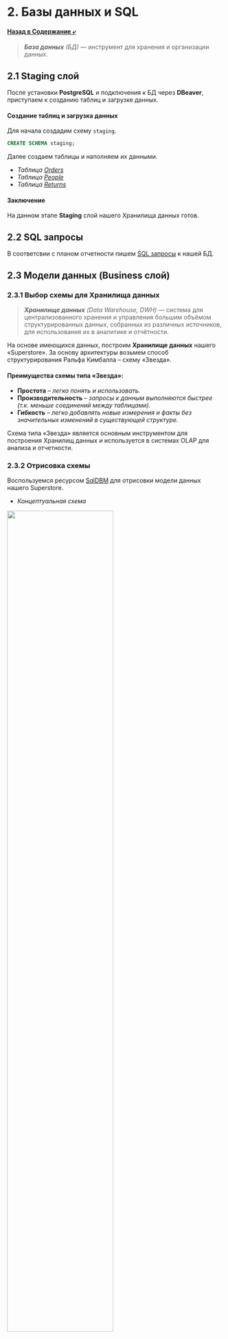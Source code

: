 # 2. Базы данных и SQL

#### [Назад в Содержание ⤶](/README.md)

> _**База данных** (БД)_ — инструмент для хранения и организации данных. 

## 2.1 Staging слой
После установки **PostgreSQL** и подключения к БД через **DBeaver**, приступаем к созданию таблиц и загрузке данных.

#### Создание таблиц и загрузка данных
Для начала создадим схему `staging`.

```sql
CREATE SCHEMA staging;
```

Далее создаем таблицы и наполняем их данными.
- _Таблица [Orders](data/staging/orders.md)_
- _Таблица [People](data/staging/people.md)_
- _Таблица [Returns](data/staging/returns.md)_

#### Заключение
На данном этапе **Staging** слой нашего Хранилища данных готов.

## 2.2 SQL запросы
В соответсвии с планом отчетности пишем [SQL запросы](data/queries.md) к нашей БД.

## 2.3 Модели данных (Business слой)
### 2.3.1 Выбор схемы для Хранилища данных

> _**Хранилище данных** (Data Warehouse, DWH)_ — система для централизованного хранения и управления большим объёмом 
> структурированных данных, собранных из различных источников, для использования их в аналитике и отчётности.

На основе имеющихся данных, построим **Хранилище данных** нашего «Superstore».
За основу архитектуры возьмем способ структурирования Ральфа Кимбалла – схему «Звезда».

#### Преимущества схемы типа «Звезда»:
- **Простота** – _легко понять и использовать._
- **Производительность** – _запросы к данным выполняются быстрее (т.к. меньше соединений между таблицами)._
- **Гибкость** – _легко добавлять новые измерения и факты без значительных изменений в существующей структуре._

Схема типа «Звезда» является основным инструментом для построения Хранилищ данных и используется в системах OLAP для анализа и отчетности.

### 2.3.2 Отрисовка схемы
Воспользуемся ресурсом [SqlDBM](https://sqldbm.com/Home/) для отрисовки модели данных нашего Superstore.
- _Концептуальная схема_

<img src="img/concept.png" width="70%">

- _Логическая схема_

<img src="img/logic.png" width="70%">

- _Физическая схема_

<img src="img/physical.png" width="70%">

### 2.3.3 Основные компоненты схемы
#### Таблица фактов
`sales_fact`
- Центральная таблица, которая содержит количественные данные (факты) – продажи, доходы и другие метрики.
- Включает ключи, связывающие её с таблицами измерений, а также числовые показатели, которые будут анализироваться.

#### Таблицы измерений
- Окружают таблицу фактов и содержат атрибуты, которые описывают факты.
- Атрибуты таблиц измерений позволяют фильтровать и агрегировать данные по различным критериям.

`calendar_dim` – содержит данные о дате заказа, доставки.
`customer_dim` – содержит данные о покупателе, сегменте.
`geo_dim` – содержит данные о месте получения заказа.
`product_dim` – содержит данные о категории / подкатегории товаров.
`shipping_dim` – содержит данные о типе доставки.

### 2.3.4 Генерация кода для создания Хранилища данных
В нашем проекте на [SqlDBM](https://sqldbm.com/Home/) сгенерируем код (DDL команды) для создания Хранилища данных.

#### Создание таблиц и загрузка данных 
Для начала создадим схему `dwh` в **DBeaver**.

```sql
CREATE SCHEMA dwh;
```
Используем сгенерированный код для создания нашего датасета, дополнив его проверками, 
и наполним данными из Staging слоя.

- _Измерение [calendar_dim](data/dwh/calendar_dim.md)_
- _Измерение [customer_dim](data/dwh/customer_dim.md)_
- _Измерение [geo_dim](data/dwh/geo_dim.md)_
- _Измерение [product_dim](data/dwh/product_dim.md)_
- _Измерение [shipping_dim](data/dwh/shipping_dim.md)_
- _Метрики [sales_fact](data/dwh/sales_fact.md)_

#### Проверка нашего датасета

- [Проверочный запрос](data/check.md)

#### Заключение
На данном этапе **Business** слой нашего Хранилища данных готов.

## 2.4 База данных в облаке
### 2.4.1 Создание и подключение к БД в облаке
Воспользуемся облачным сервисом Яндекса [Yandex Cloud](https://console.yandex.cloud).

После создания кластера **PostgreSQL** с публичным хостом, подключимся к нашей БД через **DBeaver**.

<img src="img/connect.png" width="70%">

### 2.4.2 Создаем наше Хранилище данных в облаке

- [Staging](data/cloud/staging.md) слой
- [Business](data/cloud/dwh.md) слой

Не забываем проверить наше Хранилище данных на количество строк.

- [Проверочный запрос](data/check.md)

## 2.5 BI решение
Чтобы донести данные до бизнес-пользователя, визуализируем наши данные.

Воспользуемся сервисом от Яндекса [DataLens](https://datalens.yandex.cloud/collections) 
для визуализации данных.
Подключаемся к БД, далее создаем датасет и на его основе – чарты, ключевые метрики и селекторы. Собираем наш дашборд.

<img src="img/datalens_dashboard.png">